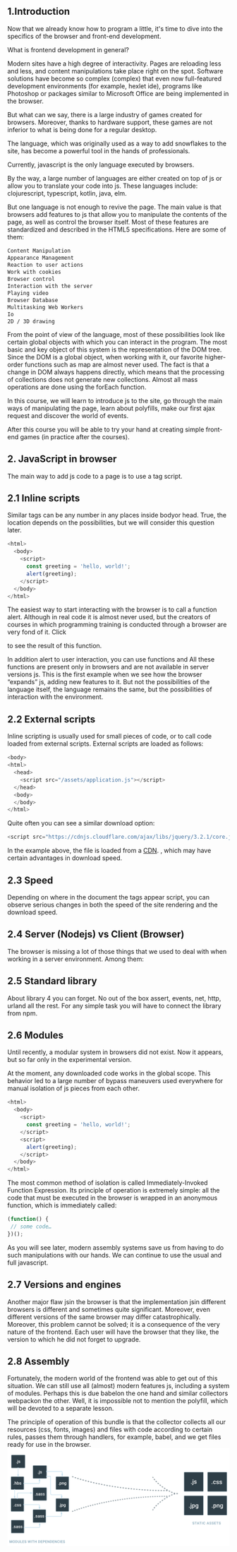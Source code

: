 ## 1.Introduction

Now that we already know how to program a little, it's time to dive into the specifics of the browser and front-end development.

What is frontend development in general?

Modern sites have a high degree of interactivity. Pages are reloading less and less, and content manipulations take place right on the spot. Software solutions have become so complex (complex) that even now full-featured development environments (for example, hexlet ide), programs like Photoshop or packages similar to Microsoft Office are being implemented in the browser.

But what can we say, there is a large industry of games created for browsers. Moreover, thanks to hardware support, these games are not inferior to what is being done for a regular desktop.

The language, which was originally used as a way to add snowflakes to the site, has become a powerful tool in the hands of professionals.

Currently, javascript is the only language executed by browsers.

By the way, a large number of languages ​​are either created on top of js or allow you to 
translate your code into js. These languages ​​include: clojurescript, 
typescript, kotlin, java, elm.

But one language is not enough to revive the page. The main value is that browsers add features to js that allow you to manipulate the contents of the page, as well as control the browser itself. Most of these features are standardized and described in the HTML5 specifications. Here are some of them:

```
Content Manipulation
Appearance Management
Reaction to user actions
Work with cookies
Browser control
Interaction with the server
Playing video
Browser Database
Multitasking Web Workers
Io
2D / 3D drawing
```
From the point of view of the language, most of these possibilities look like certain global objects with which you can interact in the program. The most basic and key object of this system is the representation of the DOM tree. Since the DOM is a global object, when working with it, our favorite higher-order functions such as map are almost never used. The fact is that a change in DOM always happens directly, which means that the processing of collections does not generate new collections. Almost all mass operations are done using the forEach function.

In this course, we will learn to introduce js to the site, go through the main ways of manipulating the page, learn about polyfills, make our first ajax request and discover the world of events.

After this course you will be able to try your hand at creating simple front-end games (in practice after the courses).

## 2. JavaScript in browser

The main way to add js code to a page is to use a tag script.

## 2.1 Inline scripts

Similar tags can be any number in any places inside bodyor head. True, the location depends on the possibilities, but we will consider this question later.

```javascript
<html>
  <body>
    <script>
      const greeting = 'hello, world!';
      alert(greeting);
    </script>
  </body>
</html>
```
The easiest way to start interacting with the browser is to call a function alert. Although in real code it is almost never used, but the creators of courses in which programming training is conducted through a browser are very fond of it. Click

to see the result of this function.

In addition alert to user interaction, you can use functions and
All these functions are present only in browsers and are not available in server versions js. This is the first example when we see how the browser “expands” js, adding new features to it. But not the possibilities of the language itself, the language remains the same, but the possibilities of interaction with the environment.

## 2.2 External scripts

Inline scripting is usually used for small pieces of code, or to call code loaded from external scripts. External scripts are loaded as follows:

```javascript
<body>
<html>
  <head>
    <script src="/assets/application.js"></script>
  </head>
  <body>
  </body>
</html>
```
Quite often you can see a similar download option:

```javascript
<script src="https://cdnjs.cloudflare.com/ajax/libs/jquery/3.2.1/core.js"></script>
```
In the example above, the file is loaded from a [CDN](https://ru.wikipedia.org/wiki/Content_Delivery_Network). , which may have certain advantages in download speed.

## 2.3 Speed
Depending on where in the document the tags appear script, you can observe serious changes in both the speed of the site rendering and the download speed.

## 2.4 Server (Nodejs) vs Client (Browser)
The browser is missing a lot of those things that we used to deal with when working in a server environment. Among them:

## 2.5 Standard library
About library 4  you can forget. No out of the box assert, events, net, http, urland all the rest. For any simple task you will have to connect the library from npm.

## 2.6 Modules
Until recently, a modular system in browsers did not exist. Now it appears, but so far only in the experimental version.

At the moment, any downloaded code works in the global scope. This behavior led to a large number of bypass maneuvers used everywhere for manual isolation of js pieces from each other.

``` javascript
<html>
  <body>
    <script>
      const greeting = 'hello, world!';
    </script>
    <script>
      alert(greeting);
    </script>
  </body>
</html>
```
The most common method of isolation is called Immediately-Invoked Function Expression. Its principle of operation is extremely simple: all the code that must be executed in the browser is wrapped in an anonymous function, which is immediately called:

```javascript
(function() {
 // some code…
})();
```
As you will see later, modern assembly systems save us from having to do such manipulations with our hands. We can continue to use the usual and full javascript.

## 2.7 Versions and engines
Another major flaw jsin the browser is that the implementation jsin different browsers is different and sometimes quite significant. Moreover, even different versions of the same browser may differ catastrophically. Moreover, this problem cannot be solved; it is a consequence of the very nature of the frontend. Each user will have the browser that they like, the version to which he did not forget to upgrade.

## 2.8 Assembly
Fortunately, the modern world of the frontend was able to get out of this situation. We can still use all (almost) modern features js, including a system of modules. Perhaps this is due babelon the one hand and similar collectors webpackon the other. Well, it is impossible not to mention the polyfill, which will be devoted to a separate lesson.

The principle of operation of this bundle is that the collector collects all our resources (css, fonts, images) and files with code according to certain rules, passes them through handlers, for example, babel, and we get files ready for use in the browser.
![Assembly Image](https://github.com/JTM152769/JavaScript_Tutorials/blob/master/Javascript_Hex_Tuts/images/file.png)









